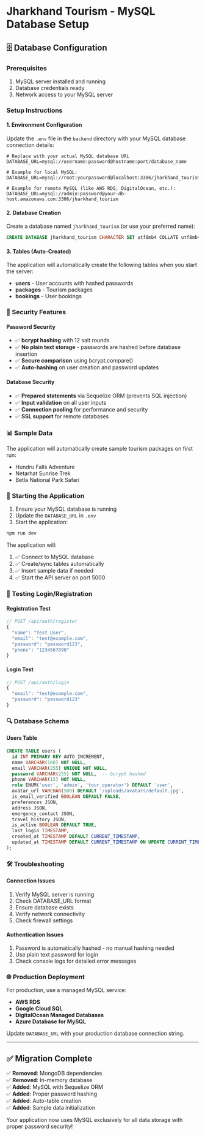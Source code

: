 # Jharkhand Tourism - MySQL Database Setup

## 🗄️ Database Configuration

### Prerequisites
1. MySQL server installed and running
2. Database credentials ready
3. Network access to your MySQL server

### Setup Instructions

#### 1. Environment Configuration
Update the `.env` file in the `backend` directory with your MySQL database connection details:

```env
# Replace with your actual MySQL database URL
DATABASE_URL=mysql://username:password@hostname:port/database_name

# Example for local MySQL:
DATABASE_URL=mysql://root:yourpassword@localhost:3306/jharkhand_tourism

# Example for remote MySQL (like AWS RDS, DigitalOcean, etc.):
DATABASE_URL=mysql://admin:password@your-db-host.amazonaws.com:3306/jharkhand_tourism
```

#### 2. Database Creation
Create a database named `jharkhand_tourism` (or use your preferred name):

```sql
CREATE DATABASE jharkhand_tourism CHARACTER SET utf8mb4 COLLATE utf8mb4_unicode_ci;
```

#### 3. Tables (Auto-Created)
The application will automatically create the following tables when you start the server:

- **users** - User accounts with hashed passwords
- **packages** - Tourism packages
- **bookings** - User bookings

### 🔐 Security Features

#### Password Security
- ✅ **bcrypt hashing** with 12 salt rounds
- ✅ **No plain text storage** - passwords are hashed before database insertion
- ✅ **Secure comparison** using bcrypt.compare()
- ✅ **Auto-hashing** on user creation and password updates

#### Database Security
- ✅ **Prepared statements** via Sequelize ORM (prevents SQL injection)
- ✅ **Input validation** on all user inputs
- ✅ **Connection pooling** for performance and security
- ✅ **SSL support** for remote databases

### 📊 Sample Data
The application will automatically create sample tourism packages on first run:
- Hundru Falls Adventure
- Netarhat Sunrise Trek  
- Betla National Park Safari

### 🚀 Starting the Application

1. Ensure your MySQL database is running
2. Update the `DATABASE_URL` in `.env`
3. Start the application:
```bash
npm run dev
```

The application will:
1. ✅ Connect to MySQL database
2. ✅ Create/sync tables automatically
3. ✅ Insert sample data if needed
4. ✅ Start the API server on port 5000

### 📱 Testing Login/Registration

#### Registration Test
```javascript
// POST /api/auth/register
{
  "name": "Test User",
  "email": "test@example.com", 
  "password": "password123",
  "phone": "1234567890"
}
```

#### Login Test  
```javascript
// POST /api/auth/login
{
  "email": "test@example.com",
  "password": "password123"
}
```

### 🔍 Database Schema

#### Users Table
```sql
CREATE TABLE users (
  id INT PRIMARY KEY AUTO_INCREMENT,
  name VARCHAR(100) NOT NULL,
  email VARCHAR(255) UNIQUE NOT NULL,
  password VARCHAR(255) NOT NULL,  -- bcrypt hashed
  phone VARCHAR(15) NOT NULL,
  role ENUM('user', 'admin', 'tour_operator') DEFAULT 'user',
  avatar_url VARCHAR(500) DEFAULT '/uploads/avatars/default.jpg',
  is_email_verified BOOLEAN DEFAULT FALSE,
  preferences JSON,
  address JSON,
  emergency_contact JSON,
  travel_history JSON,
  is_active BOOLEAN DEFAULT TRUE,
  last_login TIMESTAMP,
  created_at TIMESTAMP DEFAULT CURRENT_TIMESTAMP,
  updated_at TIMESTAMP DEFAULT CURRENT_TIMESTAMP ON UPDATE CURRENT_TIMESTAMP
);
```

### 🛠️ Troubleshooting

#### Connection Issues
1. Verify MySQL server is running
2. Check DATABASE_URL format
3. Ensure database exists
4. Verify network connectivity
5. Check firewall settings

#### Authentication Issues  
1. Password is automatically hashed - no manual hashing needed
2. Use plain text password for login
3. Check console logs for detailed error messages

### 🌐 Production Deployment

For production, use a managed MySQL service:
- **AWS RDS**
- **Google Cloud SQL** 
- **DigitalOcean Managed Databases**
- **Azure Database for MySQL**

Update `DATABASE_URL` with your production database connection string.

---

## ✅ Migration Complete

✅ **Removed**: MongoDB dependencies  
✅ **Removed**: In-memory database  
✅ **Added**: MySQL with Sequelize ORM  
✅ **Added**: Proper password hashing  
✅ **Added**: Auto-table creation  
✅ **Added**: Sample data initialization  

Your application now uses MySQL exclusively for all data storage with proper password security!